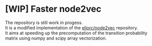 # [WIP] Faster node2vec

The repository is still work in progess.<br>
It is a modified implementation of the [eliorc/node2vec](https://github.com/eliorc/node2vec) repository. <br>
It aims at speeding up the precomputation of the transition probability matrix using numpy and scipy array vectorization.
